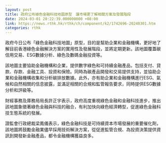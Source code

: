 ```yaml
---
layout: post
title: 政府公布綠色金融科技地圖原型　讓市場更了解相關方案及發展階段
date: 2024-03-01 20:22:39.000000000 +08:00
link: https://news.rthk.hk/rthk/ch/component/k2/1742696-20240301.htm
categories: rthk
---
```


政府今日公布「綠色金融科技地圖」原型，目的是幫助企業和金融機構，更好地了解目前香港綠色金融解決方案的實用性及發展階段，並將定期更新。該地圖覆蓋碳信用交易、ESG數據分析、綠色及數碼金融投資等。

該地圖主要協助金融機構和企業，提供數字綠色和可持續金融產品，包括支付、貸款、存款、金融工具、投資和保險。同時為碳產品開發和交易提供支持，並協助企業和金融機構收集和分析碳排放數據。此外，亦有助企業和金融機構進行ESG、氣候和自然相關的信息披露，並滿足相關的合規和監管報告要求，同時提供ESG數據分析和評級等。

財經事務及庫務局局長許正宇表示，政府高度重視綠色金融和金融科技進步，推出該地圖象徵著綠色金融與科技的融合，有利加快向綠色經濟轉型，促進綠色金融科技生態系統的發展。

證監會行政總裁梁鳳儀表示，綠色金融科技是可持續資本市場發展的重要催化劑，該地圖將鼓勵金融業儘早採用技術解決方案，從促進監管合規、為投資決策提供資訊到開發新金融產品，都令金融機構獲益良多。
